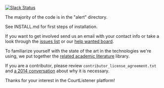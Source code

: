 [![Slack Status](https://join-flp-talk.herokuapp.com/badge.svg)](https://join-flp-talk.herokuapp.com/)

The majority of the code is in the "alert" directory.

See INSTALL.md for first steps of installation.

If you want to get involved send us an email with your contact info or take a look through the [issues list][issues] or our [help wanted board][trel].

To familiarize yourself with the state of the art in the technologies we're using,
 we put together the [related academic literature](https://github.com/freelawproject/related-literature) library.

If you are a contributor, please review `contributor_license_agreement.txt` and [a 2014 conversation][1] about why it is necessary.

Thanks for your interest in the CourtListener platform!

[1]: http://lists.freelawproject.org/pipermail/dev/2014-August/000068.html
[issues]: https://github.com/freelawproject/courtlistener/issues
[trel]: https://trello.com/b/l0qS4yhd/assistance-needed
